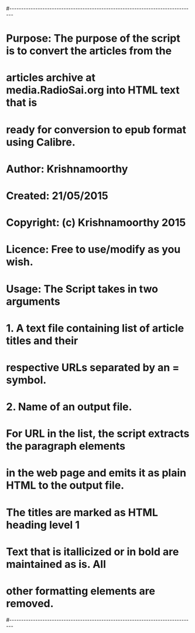 #-------------------------------------------------------------------------------
# Purpose:     The purpose of the script is to convert the articles from the
#              articles archive at media.RadioSai.org into HTML text that is
#              ready for conversion to epub format using Calibre.
#
# Author:      Krishnamoorthy
#
# Created:     21/05/2015
# Copyright:   (c) Krishnamoorthy 2015
# Licence:     Free to use/modify as you wish.
# Usage:       The Script takes in two arguments
#               1. A text file containing list of article titles and their 
#                  respective URLs separated by an = symbol. 
#               2. Name of an output file. 

#              For URL in the list, the script extracts the paragraph elements 
#              in the web page and emits it as plain HTML to the output file. 
#              The titles are marked as HTML heading level 1
#              Text that is itallicized or in bold are maintained as is. All
#              other formatting elements are removed.
#-------------------------------------------------------------------------------

